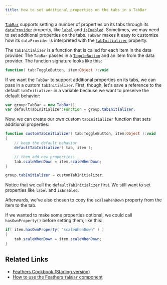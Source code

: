 ```yaml
---
title: How to set additional properties on the tabs in a TabBar
---
```


[`TabBar`](../tab-bar.html) supports setting a number of properties on its tabs through its [`dataProvider`](/api-reference/feathers/controls/TabBar.html#dataProvider) property, like [`label`](/api-reference/feathers/controls/Button.html#label) and [`isEnabled`](/api-reference/feathers/core/FeathersControl.html#isEnabled). Sometimes, we may need to set additional properties on the tabs. `TabBar` makes it easy to customize how its `dataProvider` is interpreted with the [`tabInitializer`](/api-reference/feathers/controls/TabBar.html#dataProvider) property.

The `tabInitializer` is a function that is called for each item in the data provider. The `TabBar` passes in a [`ToggleButton`](../toggle-button.html) and an item from the data provider. The function signature looks like this:

```actionscript
function( tab:ToggleButton, item:Object ):void
```

If we want the `TabBar` to support additional properties on its tabs, we can pass in a custom `tabInitializer`. First, though, let's save a reference to the default `tabInitializer` in a variable because we want to preserve the default behavior:

```actionscript
var group:TabBar = new TabBar();
var defaultTabInitializer:Function = group.tabInitializer;
```

Now, we can create our own custom `tabInitializer` function that sets additional properties:

```actionscript
function customTabInitializer( tab:ToggleButton, item:Object ):void
{
	// keep the default behavior
	defaultTabInitializer( tab, item );

	// then add new properties!
	tab.scaleWhenDown = item.scaleWhenDown;
}

group.tabInitializer = customTabInitializer;
```

Notice that we call the `defaultTabInitializer` first. We still want to set properties like `label` and `isEnabled`.

Afterwards, we've also chosen to copy the `scaleWhenDown` property from the item to the tab.

If we wanted to make some properties optional, we could call `hasOwnProperty()` before setting them, like this:

```actionscript
if( item.hasOwnProperty( "scaleWhenDown" ) )
{
	tab.scaleWhenDown = item.scaleWhenDown;
}
```

## Related Links

- [Feathers Cookbook (Starling version)](./index.md)
- [How to use the Feathers `TabBar` component](../tab-bar.html)
